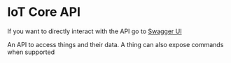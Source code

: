# IoT Core API

If you want to directly interact with the API go to [Swagger UI](../../swagger-ui/index.html?urls.primaryName=IoT%20Core%20API)

An API to access things and their data. A thing can also expose commands when supported

<!--

### IoT Core API

* **Thing**: An IPU, network, device or virtual device that exposes timeseries of points with potentially some commands
* **Point**: Generally a sensor or actuator exposed by a device. Otherwise a low level value exposed by a thing
* **Record**: The explicit value of a point at a given time
* **History**: The list of available records in a point
* **Share**: Allow a TPX client application and end user to access and share ThingPark X resources
* **Command**: A command that can be sent to a thing
* **Integration**: integration to an external system which will receive internal
   events
  - **IoT-Webhook**: ThingPark X webhook notification to an IoT client application
  - **SmartM2M-notification**: ThingPark X notification to a SmartM2M client application
  - **Slack notification**: ThingPark X notification in a slack channel

-->